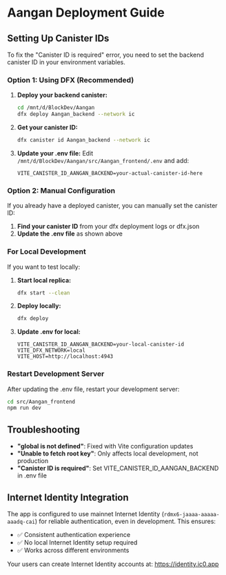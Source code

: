 # Aangan Deployment Guide

## Setting Up Canister IDs

To fix the "Canister ID is required" error, you need to set the backend canister ID in your environment variables.

### Option 1: Using DFX (Recommended)

1. **Deploy your backend canister:**
   ```bash
   cd /mnt/d/BlockDev/Aangan
   dfx deploy Aangan_backend --network ic
   ```

2. **Get your canister ID:**
   ```bash
   dfx canister id Aangan_backend --network ic
   ```

3. **Update your .env file:**
   Edit `/mnt/d/BlockDev/Aangan/src/Aangan_frontend/.env` and add:
   ```
   VITE_CANISTER_ID_AANGAN_BACKEND=your-actual-canister-id-here
   ```

### Option 2: Manual Configuration

If you already have a deployed canister, you can manually set the canister ID:

1. **Find your canister ID** from your dfx deployment logs or dfx.json
2. **Update the .env file** as shown above

### For Local Development

If you want to test locally:

1. **Start local replica:**
   ```bash
   dfx start --clean
   ```

2. **Deploy locally:**
   ```bash
   dfx deploy
   ```

3. **Update .env for local:**
   ```
   VITE_CANISTER_ID_AANGAN_BACKEND=your-local-canister-id
   VITE_DFX_NETWORK=local
   VITE_HOST=http://localhost:4943
   ```

### Restart Development Server

After updating the .env file, restart your development server:
```bash
cd src/Aangan_frontend
npm run dev
```

## Troubleshooting

- **"global is not defined"**: Fixed with Vite configuration updates
- **"Unable to fetch root key"**: Only affects local development, not production
- **"Canister ID is required"**: Set VITE_CANISTER_ID_AANGAN_BACKEND in .env file

## Internet Identity Integration

The app is configured to use mainnet Internet Identity (`rdmx6-jaaaa-aaaaa-aaadq-cai`) for reliable authentication, even in development. This ensures:

- ✅ Consistent authentication experience
- ✅ No local Internet Identity setup required
- ✅ Works across different environments

Your users can create Internet Identity accounts at: https://identity.ic0.app

